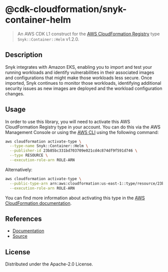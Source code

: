 # @cdk-cloudformation/snyk-container-helm

> An AWS CDK L1 construct for the [AWS CloudFormation Registry] type `Snyk::Container::Helm` v1.2.0.

[AWS CloudFormation Registry]: https://docs.aws.amazon.com/AWSCloudFormation/latest/UserGuide/registry.html

## Description

Snyk integrates with Amazon EKS, enabling you to import and test your running workloads and identify vulnerabilities in their associated images and configurations that might make those workloads less secure. Once imported, Snyk continues to monitor those workloads, identifying additional security issues as new images are deployed and the workload configuration changes.

## Usage

In order to use this library, you will need to activate this AWS CloudFormation Registry type in your account. You can do this via the AWS Management Console or using the [AWS CLI](https://aws.amazon.com/cli/) using the following command:

```sh
aws cloudformation activate-type \
  --type-name Snyk::Container::Helm \
  --publisher-id 23b85bc331bd703709e021cd4c874df9f591d746 \
  --type RESOURCE \
  --execution-role-arn ROLE-ARN
```

Alternatively:

```sh
aws cloudformation activate-type \
  --public-type-arn arn:aws:cloudformation:us-east-1::type/resource/23b85bc331bd703709e021cd4c874df9f591d746/Snyk-Container-Helm \
  --execution-role-arn ROLE-ARN
```

You can find more information about activating this type in the [AWS CloudFormation documentation](https://docs.aws.amazon.com/AWSCloudFormation/latest/UserGuide/registry-public.html).

## References

* [Documentation](https://github.com/snyk/aws-cloudformation-resource-providers/blob/main/snyk-container-helm/README.md)
* [Source](https://github.com/snyk/aws-cloudformation-resource-providers.git)

## License

Distributed under the Apache-2.0 License.
